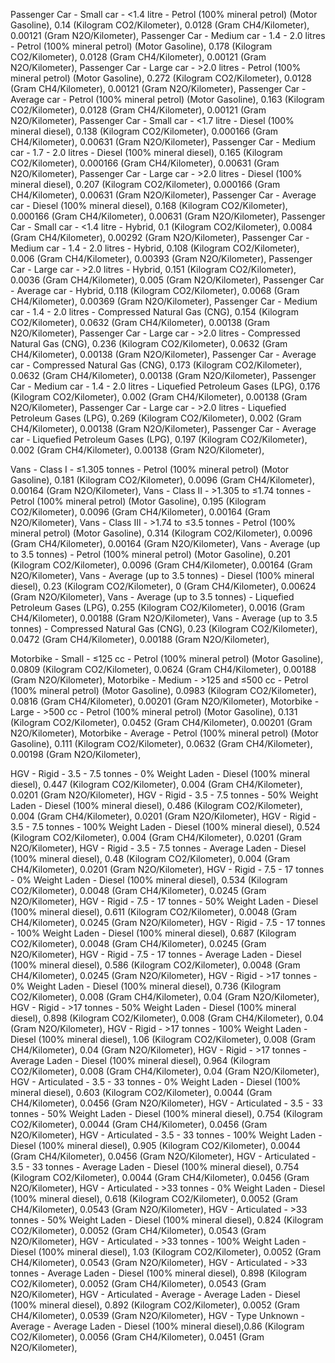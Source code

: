 Passenger Car - Small car - <1.4 litre - Petrol (100% mineral petrol) (Motor Gasoline), 0.14 (Kilogram CO2/Kilometer), 0.0128 (Gram CH4/Kilometer), 0.00121 (Gram N2O/Kilometer),
Passenger Car - Medium car - 1.4 - 2.0 litres - Petrol (100% mineral petrol) (Motor Gasoline), 0.178 (Kilogram CO2/Kilometer), 0.0128 (Gram CH4/Kilometer), 0.00121 (Gram N2O/Kilometer),
Passenger Car - Large car - >2.0 litres - Petrol (100% mineral petrol) (Motor Gasoline), 0.272 (Kilogram CO2/Kilometer), 0.0128 (Gram CH4/Kilometer), 0.00121 (Gram N2O/Kilometer),
Passenger Car - Average car - Petrol (100% mineral petrol) (Motor Gasoline), 0.163 (Kilogram CO2/Kilometer), 0.0128 (Gram CH4/Kilometer), 0.00121 (Gram N2O/Kilometer),
Passenger Car - Small car - <1.7 litre - Diesel (100% mineral diesel), 0.138 (Kilogram CO2/Kilometer), 0.000166 (Gram CH4/Kilometer), 0.00631 (Gram N2O/Kilometer),
Passenger Car - Medium car - 1.7 - 2.0 litres - Diesel (100% mineral diesel), 0.165 (Kilogram CO2/Kilometer), 0.000166 (Gram CH4/Kilometer), 0.00631 (Gram N2O/Kilometer),
Passenger Car - Large car - >2.0 litres - Diesel (100% mineral diesel), 0.207 (Kilogram CO2/Kilometer), 0.000166 (Gram CH4/Kilometer), 0.00631 (Gram N2O/Kilometer),
Passenger Car - Average car - Diesel (100% mineral diesel), 0.168 (Kilogram CO2/Kilometer), 0.000166 (Gram CH4/Kilometer), 0.00631 (Gram N2O/Kilometer),
Passenger Car - Small car - <1.4 litre - Hybrid, 0.1 (Kilogram CO2/Kilometer), 0.0084 (Gram CH4/Kilometer), 0.00292 (Gram N2O/Kilometer),
Passenger Car - Medium car - 1.4 - 2.0 litres - Hybrid, 0.108 (Kilogram CO2/Kilometer), 0.006 (Gram CH4/Kilometer), 0.00393 (Gram N2O/Kilometer),
Passenger Car - Large car - >2.0 litres - Hybrid, 0.151 (Kilogram CO2/Kilometer), 0.0036 (Gram CH4/Kilometer), 0.005 (Gram N2O/Kilometer),
Passenger Car - Average car - Hybrid, 0.118 (Kilogram CO2/Kilometer), 0.0068 (Gram CH4/Kilometer), 0.00369 (Gram N2O/Kilometer),
Passenger Car - Medium car - 1.4 - 2.0 litres - Compressed Natural Gas (CNG), 0.154 (Kilogram CO2/Kilometer), 0.0632 (Gram CH4/Kilometer), 0.00138 (Gram N2O/Kilometer),
Passenger Car - Large car - >2.0 litres - Compressed Natural Gas (CNG), 0.236 (Kilogram CO2/Kilometer), 0.0632 (Gram CH4/Kilometer), 0.00138 (Gram N2O/Kilometer),
Passenger Car - Average car - Compressed Natural Gas (CNG), 0.173 (Kilogram CO2/Kilometer), 0.0632 (Gram CH4/Kilometer), 0.00138 (Gram N2O/Kilometer),
Passenger Car - Medium car - 1.4 - 2.0 litres - Liquefied Petroleum Gases (LPG), 0.176 (Kilogram CO2/Kilometer), 0.002 (Gram CH4/Kilometer), 0.00138 (Gram N2O/Kilometer),
Passenger Car - Large car - >2.0 litres - Liquefied Petroleum Gases (LPG), 0.269 (Kilogram CO2/Kilometer), 0.002 (Gram CH4/Kilometer), 0.00138 (Gram N2O/Kilometer),
Passenger Car - Average car - Liquefied Petroleum Gases (LPG), 0.197 (Kilogram CO2/Kilometer), 0.002 (Gram CH4/Kilometer), 0.00138 (Gram N2O/Kilometer),


Vans - Class I - ≤1.305 tonnes - Petrol (100% mineral petrol) (Motor Gasoline), 0.181 (Kilogram CO2/Kilometer), 0.0096 (Gram CH4/Kilometer), 0.00164 (Gram N2O/Kilometer),
Vans - Class II - >1.305 to ≤1.74 tonnes - Petrol (100% mineral petrol) (Motor Gasoline), 0.195 (Kilogram CO2/Kilometer), 0.0096 (Gram CH4/Kilometer), 0.00164 (Gram N2O/Kilometer),
Vans - Class III - >1.74 to ≤3.5 tonnes - Petrol (100% mineral petrol) (Motor Gasoline), 0.314 (Kilogram CO2/Kilometer), 0.0096 (Gram CH4/Kilometer), 0.00164 (Gram N2O/Kilometer),
Vans - Average (up to 3.5 tonnes) - Petrol (100% mineral petrol) (Motor Gasoline), 0.201 (Kilogram CO2/Kilometer), 0.0096 (Gram CH4/Kilometer), 0.00164 (Gram N2O/Kilometer),
Vans - Average (up to 3.5 tonnes) - Diesel (100% mineral diesel), 0.23 (Kilogram CO2/Kilometer), 0 (Gram CH4/Kilometer), 0.00624 (Gram N2O/Kilometer),
Vans - Average (up to 3.5 tonnes) - Liquefied Petroleum Gases (LPG), 0.255 (Kilogram CO2/Kilometer), 0.0016 (Gram CH4/Kilometer), 0.00188 (Gram N2O/Kilometer),
Vans - Average (up to 3.5 tonnes) - Compressed Natural Gas (CNG), 0.23 (Kilogram CO2/Kilometer), 0.0472 (Gram CH4/Kilometer), 0.00188 (Gram N2O/Kilometer),


Motorbike - Small - ≤125 cc - Petrol (100% mineral petrol) (Motor Gasoline), 0.0809 (Kilogram CO2/Kilometer), 0.0624 (Gram CH4/Kilometer), 0.00188 (Gram N2O/Kilometer),
Motorbike - Medium - >125 and ≤500 cc - Petrol (100% mineral petrol) (Motor Gasoline), 0.0983 (Kilogram CO2/Kilometer), 0.0816 (Gram CH4/Kilometer), 0.00201 (Gram N2O/Kilometer),
Motorbike - Large - >500 cc - Petrol (100% mineral petrol) (Motor Gasoline), 0.131 (Kilogram CO2/Kilometer), 0.0452 (Gram CH4/Kilometer), 0.00201 (Gram N2O/Kilometer),
Motorbike - Average - Petrol (100% mineral petrol) (Motor Gasoline), 0.111 (Kilogram CO2/Kilometer), 0.0632 (Gram CH4/Kilometer), 0.00198 (Gram N2O/Kilometer),


HGV - Rigid - 3.5 - 7.5 tonnes - 0% Weight Laden - Diesel (100% mineral diesel), 0.447 (Kilogram CO2/Kilometer), 0.004 (Gram CH4/Kilometer), 0.0201 (Gram N2O/Kilometer),
HGV - Rigid - 3.5 - 7.5 tonnes - 50% Weight Laden - Diesel (100% mineral diesel), 0.486 (Kilogram CO2/Kilometer), 0.004 (Gram CH4/Kilometer), 0.0201 (Gram N2O/Kilometer),
HGV - Rigid - 3.5 - 7.5 tonnes - 100% Weight Laden - Diesel (100% mineral diesel), 0.524 (Kilogram CO2/Kilometer), 0.004 (Gram CH4/Kilometer), 0.0201 (Gram N2O/Kilometer),
HGV - Rigid - 3.5 - 7.5 tonnes - Average Laden - Diesel (100% mineral diesel), 0.48 (Kilogram CO2/Kilometer), 0.004 (Gram CH4/Kilometer), 0.0201 (Gram N2O/Kilometer),
HGV - Rigid - 7.5 - 17 tonnes - 0% Weight Laden - Diesel (100% mineral diesel), 0.534 (Kilogram CO2/Kilometer), 0.0048 (Gram CH4/Kilometer), 0.0245 (Gram N2O/Kilometer),
HGV - Rigid - 7.5 - 17 tonnes - 50% Weight Laden - Diesel (100% mineral diesel), 0.611 (Kilogram CO2/Kilometer), 0.0048 (Gram CH4/Kilometer), 0.0245 (Gram N2O/Kilometer),
HGV - Rigid - 7.5 - 17 tonnes - 100% Weight Laden - Diesel (100% mineral diesel), 0.687 (Kilogram CO2/Kilometer), 0.0048 (Gram CH4/Kilometer), 0.0245 (Gram N2O/Kilometer),
HGV - Rigid - 7.5 - 17 tonnes - Average Laden - Diesel (100% mineral diesel), 0.586 (Kilogram CO2/Kilometer), 0.0048 (Gram CH4/Kilometer), 0.0245 (Gram N2O/Kilometer),
HGV - Rigid - >17 tonnes - 0% Weight Laden - Diesel (100% mineral diesel), 0.736 (Kilogram CO2/Kilometer), 0.008 (Gram CH4/Kilometer), 0.04 (Gram N2O/Kilometer),
HGV - Rigid - >17 tonnes - 50% Weight Laden - Diesel (100% mineral diesel), 0.898 (Kilogram CO2/Kilometer), 0.008 (Gram CH4/Kilometer), 0.04 (Gram N2O/Kilometer),
HGV - Rigid - >17 tonnes - 100% Weight Laden - Diesel (100% mineral diesel), 1.06 (Kilogram CO2/Kilometer), 0.008 (Gram CH4/Kilometer), 0.04 (Gram N2O/Kilometer),
HGV - Rigid - >17 tonnes - Average Laden - Diesel (100% mineral diesel), 0.964 (Kilogram CO2/Kilometer), 0.008 (Gram CH4/Kilometer), 0.04 (Gram N2O/Kilometer),
HGV - Articulated - 3.5 - 33 tonnes - 0% Weight Laden - Diesel (100% mineral diesel), 0.603 (Kilogram CO2/Kilometer), 0.0044 (Gram CH4/Kilometer), 0.0456 (Gram N2O/Kilometer),
HGV - Articulated - 3.5 - 33 tonnes - 50% Weight Laden - Diesel (100% mineral diesel), 0.754 (Kilogram CO2/Kilometer), 0.0044 (Gram CH4/Kilometer), 0.0456 (Gram N2O/Kilometer),
HGV - Articulated - 3.5 - 33 tonnes - 100% Weight Laden - Diesel (100% mineral diesel), 0.905 (Kilogram CO2/Kilometer), 0.0044 (Gram CH4/Kilometer), 0.0456 (Gram N2O/Kilometer),
HGV - Articulated - 3.5 - 33 tonnes - Average Laden - Diesel (100% mineral diesel), 0.754 (Kilogram CO2/Kilometer), 0.0044 (Gram CH4/Kilometer), 0.0456 (Gram N2O/Kilometer),
HGV - Articulated -  >33 tonnes - 0% Weight Laden - Diesel (100% mineral diesel), 0.618 (Kilogram CO2/Kilometer), 0.0052 (Gram CH4/Kilometer), 0.0543 (Gram N2O/Kilometer),
HGV - Articulated -  >33 tonnes - 50% Weight Laden - Diesel (100% mineral diesel), 0.824 (Kilogram CO2/Kilometer), 0.0052 (Gram CH4/Kilometer), 0.0543 (Gram N2O/Kilometer),
HGV - Articulated - >33 tonnes - 100% Weight Laden - Diesel (100% mineral diesel), 1.03 (Kilogram CO2/Kilometer), 0.0052 (Gram CH4/Kilometer), 0.0543 (Gram N2O/Kilometer),
HGV - Articulated -  >33 tonnes - Average Laden - Diesel (100% mineral diesel), 0.898 (Kilogram CO2/Kilometer), 0.0052 (Gram CH4/Kilometer), 0.0543 (Gram N2O/Kilometer),
HGV - Articulated - Average - Average Laden - Diesel (100% mineral diesel), 0.892 (Kilogram CO2/Kilometer), 0.0052 (Gram CH4/Kilometer), 0.0539 (Gram N2O/Kilometer),
HGV - Type Unknown - Average - Average Laden - Diesel (100% mineral diesel),0.86 (Kilogram CO2/Kilometer), 0.0056 (Gram CH4/Kilometer), 0.0451 (Gram N2O/Kilometer),
















